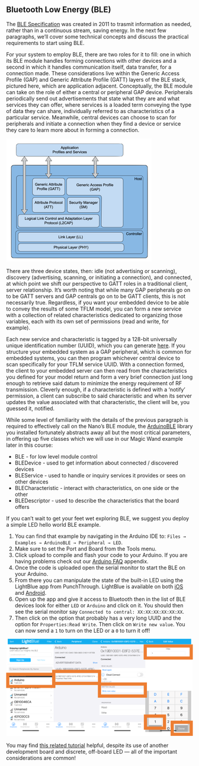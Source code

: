 ## Bluetooth Low Energy (BLE)

The [BLE Specification](https://learn.adafruit.com/introduction-to-bluetooth-low-energy/introduction) was created in 2011 to trasmit information as needed, rather than in a continuous stream, saving energy. In the next few paragraphs, we’ll cover some technical concepts and discuss the practical requirements to start using BLE.

For your system to employ BLE, there are two roles for it to fill: one in which its BLE module handles forming connections with other devices and a second in which it handles communication itself, data transfer, for a connection made. These considerations live within the Generic Access Profile (GAP) and Generic Attribute Profile (GATT) layers of the BLE stack, pictured here, which are application adjacent. Conceptually, the BLE module can take on the role of either a central or peripheral GAP device. Peripherals periodically send out advertisements that state what they are and what services they can offer, where services is a loaded term conveying the type of data they can share, individually referred to as characteristics of a particular service. Meanwhile, central devices can choose to scan for peripherals and initiate a connection when they find a device or service they care to learn more about in forming a connection. 

[![An image of the BLE stack from Nordic Semiconductor.](img/BLEStack.png)](https://infocenter.nordicsemi.com/index.jsp?topic=%2Fsds_s132%2FSDS%2Fs1xx%2Fble_protocol_stack%2Fble_protocol_stack.html)

There are three device states, then: idle (not advertising or scanning), discovery (advertising, scanning, or initiating a connection), and connected, at which point we shift our perspective to GATT roles in a traditional client, server relationship. It’s worth noting that while many GAP peripherals go on to be GATT servers and GAP centrals go on to be GATT clients, this is not necessarily true. Regardless, if you want your embedded device to be able to convey the results of some TFLM model, you can form a new service with a collection of related characteristics dedicated to organizing those variables, each with its own set of permissions (read and write, for example). 

Each new service and characteristic is tagged by a 128-bit universally unique identification number (UUID), which you can generate [here](https://www.guidgenerator.com/online-guid-generator.aspx). If you structure your embedded system as a GAP peripheral, which is common for embedded systems, you can then program whichever central device to scan specifically for your TFLM service UUID. With a connection formed, the client to your embedded server can then read from the characteristics you defined for your model return and form a very brief connection just long enough to retrieve said datum to minimize the energy requirement of RF transmission. Cleverly enough, if a characteristic is defined with a ‘notify’ permission, a client can subscribe to said characteristic and when its server updates the value associated with that characteristic, the client will be, you guessed it, notified. 

While some level of familiarity with the details of the previous paragraph is required to effectively call on the Nano’s BLE module, the [ArduinoBLE](https://www.arduino.cc/en/Reference/ArduinoBLE) library you installed fortunately abstracts away all but the most critical parameters, in offering up five classes which we will use in our Magic Wand example later in this course:
+ BLE - for low level module control
+ BLEDevice - used to get information about connected / discovered devices
+ BLEService - used to handle or inquiry services it provides or sees on other devices
+ BLECharacteristic - interact with characteristics, on one side or the other
+ BLEDescriptor - used to describe the characteristics that the board offers

If you can’t wait to get your feet wet exploring BLE, we suggest you deploy a simple LED hello world BLE example. 
1. You can find that example by navigating in the Arduino IDE to: ```Files → Examples → ArduinoBLE → Peripheral → LED```.
2. Make sure to set the Port and Board from the Tools menu.
3. Click upload to compile and flash your code to your Arduino. If you are having problems check out our [Arduino FAQ](https://github.com/tinyMLx/appendix/blob/main/ArduinoFAQ.md) appendix.
4. Once the code is uploaded open the serial monitor to start the BLE on your Arduino.
5. From there you can manipulate the state of the built-in LED using the LightBlue app from PunchThrough. LightBlue is available on both [iOS](https://play.google.com/store/apps/details?id=com.punchthrough.lightblueexplorer&hl=en_US&gl=US) and [Android](https://play.google.com/store/apps/details?id=com.punchthrough.lightblueexplorer&hl=en_US&gl=US). 
6. Open up the app and give it access to Bluetooth then in the list of BLE devices look for either ```LED``` or ```Arduino``` and click on it. You should then see the serial monitor say ```Connected to central: XX:XX:XX:XX:XX:XX```.
7. Then click on the option that probably has a very long UUID and the option for ```Properties:Read Write```. Then click on ```Write new value```. You can now send a ```1``` to turn on the LED or a ```0``` to turn it off!

![Screenshots of using the LightBlue App as described in the reading above.](img/lightBlueBLE.png)

You may find [this related tutorial](https://www.arduino.cc/en/Guide/MKRWiFi1010/enabling-ble) helpful, despite its use of another development board and discrete, off-board LED — all of the important considerations are common!
